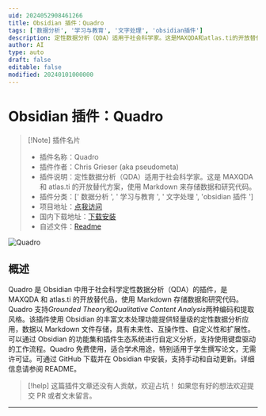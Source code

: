 ```yaml
---
uid: 2024052908461266
title: Obsidian 插件：Quadro
tags: ['数据分析', '学习与教育', '文字处理', 'obsidian插件']
description: 定性数据分析（QDA）适用于社会科学家。这是MAXQDA和atlas.ti的开放替代方案，使用Markdown来存储数据和研究代码。
author: AI
type: auto
draft: false
editable: false
modified: 20240101000000
---
```


# Obsidian 插件：Quadro

> [!Note] 插件名片
> - 插件名称：Quadro
> - 插件作者：Chris Grieser (aka pseudometa)
> - 插件说明：定性数据分析（QDA）适用于社会科学家。这是 MAXQDA 和 atlas.ti 的开放替代方案，使用 Markdown 来存储数据和研究代码。
> - 插件分类：[' 数据分析 ', ' 学习与教育 ', ' 文字处理 ', 'obsidian 插件 ']
> - 项目地址：[点我访问](https://github.com/chrisgrieser/obsidian-quadro)
> - 国内下载地址：[下载安装](https://pkmer.cn/products/plugin/pluginMarket/?quadro)
> - 自述文件：[Readme](https://ghproxy.net/https://raw.githubusercontent.com/chrisgrieser/obsidian-quadro/main/README.md)

![Quadro](https://cdn.pkmer.cn/covers/quadro.png!pkmer)

## 概述

Quadro 是 Obsidian 中用于社会科学定性数据分析（QDA）的插件，是 MAXQDA 和 atlas.ti 的开放替代品，使用 Markdown 存储数据和研究代码。Quadro 支持*Grounded Theory*和*Qualitative Content Analysis*两种编码和提取风格。该插件使用 Obsidian 的丰富文本处理功能提供轻量级的定性数据分析应用，数据以 Markdown 文件存储，具有未来性、互操作性、自定义性和扩展性。可以通过 Obsidian 的功能集和插件生态系统进行自定义分析，支持使用键盘驱动的工作流程。Quadro 免费使用，适合学术用途，特别适用于学生撰写论文，无需许可证。可通过 GitHub 下载并在 Obsidian 中安装，支持手动和自动更新。详细信息请参阅 README。

> [!help]
> 这篇插件文章还没有人贡献，欢迎占坑！
> 如果您有好的想法欢迎提交 PR 或者文末留言。

---



